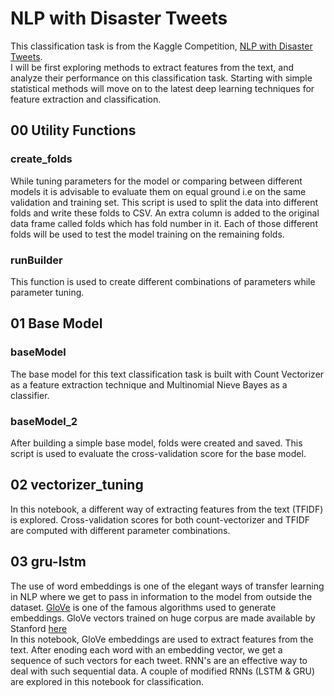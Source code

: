 # NLP with Disaster Tweets
This classification task is from the Kaggle Competition, [NLP with Disaster Tweets](https://www.kaggle.com/c/nlp-getting-started).  
I will be first exploring methods to extract features from the text, and analyze their performance on this classification task. 
Starting with simple statistical methods will move on to the latest deep learning techniques for feature extraction and classification.

## 00 Utility Functions

### create_folds
While tuning parameters for the model or comparing between different models it is advisable to evaluate them on equal ground i.e on the same validation and training set. This script is used to split the data into different folds and write these folds to CSV. An extra column is added to the original data frame called folds which has fold number in it. Each of those different folds will be used to test the model training on the remaining folds.

### runBuilder
This function is used to create different combinations of parameters while parameter tuning. 

## 01 Base Model

### baseModel
The base model for this text classification task is built with Count Vectorizer as a feature extraction technique and Multinomial Nieve Bayes as a classifier.

### baseModel_2
After building a simple base model, folds were created and saved. This script is used to evaluate the cross-validation score for the base model.

## 02 vectorizer_tuning
In this notebook, a different way of extracting features from the text (TFIDF) is explored. Cross-validation scores for both count-vectorizer and TFIDF are computed with different parameter combinations.

## 03 gru-lstm
The use of word embeddings is one of the elegant ways of transfer learning in NLP where we get to pass in information to the model from outside the dataset. [GloVe](https://nlp.stanford.edu/pubs/glove.pdf) is one of the famous algorithms used to generate embeddings. GloVe vectors trained on huge corpus are made available by Stanford [here](https://nlp.stanford.edu/projects/glove/)  
In this notebook, GloVe embeddings are used to extract features from the text. After enoding each word with an embedding vector, we get a sequence of such vectors for each tweet. RNN's are an effective way to deal with such sequential data. A couple of modified RNNs (LSTM & GRU) are explored in this notebook for classification.














